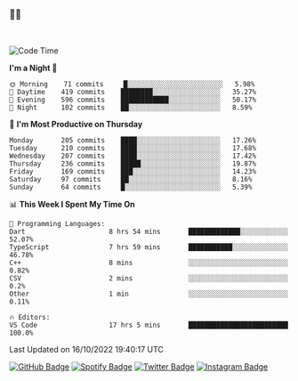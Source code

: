 ### 🤙🍺

<!-- <a href="https://github-readme-stats.vercel.app/api?username=hzak2xx&count_private=true&show_icons=true&theme=dracula">
  <img align="center" src="https://github-readme-stats.vercel.app/api?username=hzak2xx&count_private=true&show_icons=true&theme=dracula" />
</a>
</br> -->
</br>

<!--START_SECTION:waka-->
![Code Time](http://img.shields.io/badge/Code%20Time-1%2C938%20hrs%2028%20mins-blue)

**I'm a Night 🦉** 

```text
🌞 Morning    71 commits     █░░░░░░░░░░░░░░░░░░░░░░░░   5.98% 
🌆 Daytime    419 commits    ████████░░░░░░░░░░░░░░░░░   35.27% 
🌃 Evening    596 commits    ████████████░░░░░░░░░░░░░   50.17% 
🌙 Night      102 commits    ██░░░░░░░░░░░░░░░░░░░░░░░   8.59%

```
📅 **I'm Most Productive on Thursday** 

```text
Monday       205 commits    ████░░░░░░░░░░░░░░░░░░░░░   17.26% 
Tuesday      210 commits    ████░░░░░░░░░░░░░░░░░░░░░   17.68% 
Wednesday    207 commits    ████░░░░░░░░░░░░░░░░░░░░░   17.42% 
Thursday     236 commits    █████░░░░░░░░░░░░░░░░░░░░   19.87% 
Friday       169 commits    ███░░░░░░░░░░░░░░░░░░░░░░   14.23% 
Saturday     97 commits     ██░░░░░░░░░░░░░░░░░░░░░░░   8.16% 
Sunday       64 commits     █░░░░░░░░░░░░░░░░░░░░░░░░   5.39%

```


📊 **This Week I Spent My Time On** 

```text
💬 Programming Languages: 
Dart                     8 hrs 54 mins       █████████████░░░░░░░░░░░░   52.07% 
TypeScript               7 hrs 59 mins       ███████████░░░░░░░░░░░░░░   46.78% 
C++                      8 mins              ░░░░░░░░░░░░░░░░░░░░░░░░░   0.82% 
CSV                      2 mins              ░░░░░░░░░░░░░░░░░░░░░░░░░   0.2% 
Other                    1 min               ░░░░░░░░░░░░░░░░░░░░░░░░░   0.11%

🔥 Editors: 
VS Code                  17 hrs 5 mins       █████████████████████████   100.0%

```


 Last Updated on 16/10/2022 19:40:17 UTC
<!--END_SECTION:waka-->

[![GitHub Badge](https://img.shields.io/badge/GitHub-100000?style=for-the-badge&logo=github&logoColor=white)](https://github.com/hzak2xx)
[![Spotify Badge](https://img.shields.io/badge/Spotify-1ED760?&style=for-the-badge&logo=spotify&logoColor=white)](https://open.spotify.com/user/uf90s6sbbh75a1mt44clkhkvf)
[![Twitter Badge](https://img.shields.io/badge/Twitter-1DA1F2?style=for-the-badge&logo=twitter&logoColor=white)](https://twitter.com/hzak2xx)
[![Instagram Badge](https://img.shields.io/badge/Instagram-E4405F?style=for-the-badge&logo=instagram&logoColor=white)](https://www.instagram.com/hzak2xx/)
